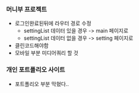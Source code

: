 ### 머니부 프로젝트
- 로그인완료된뒤에 라우터 경로 수정
	- settingList 데이터 있을 경우 -> main 페이지로
	- settingList 데이터 없을 경우 -> setting 페이지로
- 클린코드해야함
- 모바일 부분 미디어쿼리 할 것

### 개인 포트폴리오 사이트
- 포트폴리오 부분 막혔다.. 
